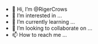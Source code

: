 - 👋 Hi, I’m @RigerCrows
- 👀 I’m interested in ...
- 🌱 I’m currently learning ...
- 💞️ I’m looking to collaborate on ...
- 📫 How to reach me ...

<!---
https://github-readme-stats.vercel.app/api?username=RigerCrows&&show_icons=true&title_color=ffffff&icon_color=bb2acf&text_color=daf7dc&bg_color=151515
--->
